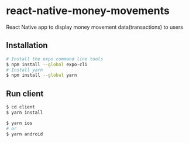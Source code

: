 # react-native-money-movements

React Native app to display money movement data(transactions) to users

## Installation

```sh
# Install the expo command line tools
$ npm install --global expo-cli
# Install yarn
$ npm install --global yarn
```

## Run client

```sh
$ cd client
$ yarn install

$ yarn ios
# or
$ yarn android
```
